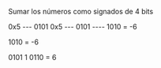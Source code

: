 Sumar los números como signados de 4 bits

0x5 --- 0101
0x5 --- 0101
        ----
        1010 = -6

1010 = -6

0101
   1
0110 = 6

